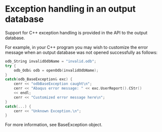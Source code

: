 # Exception handling in an output database

Support for C++ exception handling is provided in the API to the output database.

For example, in your C++ program you may wish to customize the error message when an output database was not opened successfully as follows:

```cpp
odb_String invalidOdbName = "invalid.odb";
try {
    odb_Odb& odb = openOdb(invalidOdbName);
}
catch(odb_BaseException& exc) {
    cerr << "odbBaseException caught\n";
    cerr << "Abaqus error message: " << exc.UserReport().CStr()
    << endl;
    cerr << "Customized error message here\n";
}
catch(...) {
    cerr << "Unknown Exception.\n";
}
```

For more information, see BaseException object.
